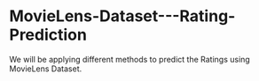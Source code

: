 # MovieLens-Dataset---Rating-Prediction

We will be applying different methods to predict the Ratings using MovieLens Dataset.
